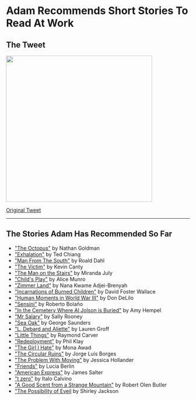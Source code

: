 # Adam Recommends Short Stories To Read At Work

## The Tweet
<img src="https://noncanon-comics.s3.amazonaws.com/img/Screenshot+2019-06-07+16.54.59.png" width="400">

[Original Tweet](https://twitter.com/juskewitch/status/1132125726793244678)

---

## The Stories Adam Has Recommended So Far

- ["The Octopus"](https://prtcls.com/article/the-octopus/) by Nathan Goldman  
- ["Exhalation"](http://www.lightspeedmagazine.com/fiction/exhalation/) by Ted Chiang
- ["Man From The South"](https://www.classicshorts.com/stories/south.html) by Roald Dahl 
- ["The Victim"](https://classic.esquire.com/article/1992/7/1/the-victim) by Kevin Canty 
- ["The Man on the Stairs"](https://www.fenceportal.org/the-man-on-the-stairs/) by Miranda July 
- ["Child's Play"](https://prosecrea.files.wordpress.com/2013/10/childs-play-by-alice-munro.pdf) by Alice Munro 
- ["Zimmer Land"](https://lithub.com/zimmer-land/) by Nana Kwame Adjei-Brenyah 
- ["Incarnations of Burned Children"](https://www.esquire.com/entertainment/books/a500/incarnations-burned-children-david-foster-wallace-0900/) by David Foster Wallace 
- ["Human Moments in World War III"](https://granta.com/human-moments-in-world-war-iii/) by Don DeLilo 
- ["Sensini"](http://www.barcelonareview.com/63/e_rb.html) by Roberto Bolaño 
- ["In the Cemetery Where Al Jolson is Buried"](http://fictionaut.com/stories/amy-hempel/in-the-cemetery-where-al-jolson-is-buried.pdf) by Amy Hempel
- ["Mr Salary"](https://granta.com/mr-salary/) by Sally Rooney
- ["Sea Oak"](http://barcelonareview.com/20/e_gs.htm) by George Saunders
- ["L. Debard and Aliette"](https://www.theatlantic.com/magazine/archive/2006/08/l-debard-and-aliette/305035/) by Lauren Groff 
- ["Little Things"](https://www.wsfcs.k12.nc.us/cms/lib/nc01001395/centricity/domain/796/little_things.pdf) by Raymond Carver
- ["Redeployment"](https://www.businessinsider.com/redeployment-phil-klay-2014-7) by Phil Klay
- ["The Girl I Hate"](http://www.postroadmag.com/27/fiction/awad.phtml) by Mona Awad
- ["The Circular Ruins"](http://users.clas.ufl.edu/burt/KafkaKierkegaardBible/BorgesTheCircularRuins.pdf) by Jorge Luís Borges
- ["The Problem With Moving"](https://www.shortstoryproject.com/story/the-problem-with-moving/) by Jessica Hollander
- ["Friends"](https://www.vice.com/en_us/article/vdxb94/read-a-story-from-lucia-berlins-a-manual-for-cleaning-women-0810) by Lucia Berlin
- ["American Express"](https://classic.esquire.com/article/1988/2/1/american-express) by James Salter
- ["t zero"](http://www.ruanyifeng.com/calvino/2011/02/t_zero_en.html) by Italo Calvino
- ["A Good Scent from a Strange Mountain"](http://www.nereview.com/files/2018/06/Butler-GoodScent.pdf) by Robert Olen Butler
- ["The Possibility of Eveil](http://greermiddlecollege.org/wp-content/uploads/2016/08/The-Possibility-of-Evil-by-Shirley-Jackson.pdf) by Shirley Jackson
